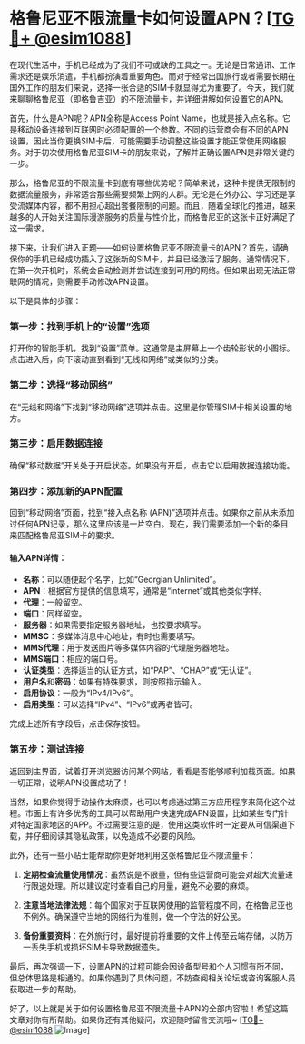 # 格鲁尼亚不限流量卡如何设置APN？[[TG💪+ @esim1088](https://t.me/s/esim1088)]

在现代生活中，手机已经成为了我们不可或缺的工具之一。无论是日常通讯、工作需求还是娱乐消遣，手机都扮演着重要角色。而对于经常出国旅行或者需要长期在国外工作的朋友们来说，选择一张合适的SIM卡就显得尤为重要了。今天，我们就来聊聊格鲁尼亚（即格鲁吉亚）的不限流量卡，并详细讲解如何设置它的APN。

首先，什么是APN呢？APN全称是Access Point Name，也就是接入点名称。它是移动设备连接到互联网时必须配置的一个参数。不同的运营商会有不同的APN设置，因此当你更换SIM卡后，可能需要手动调整这些设置才能正常使用网络服务。对于初次使用格鲁尼亚SIM卡的朋友来说，了解并正确设置APN是非常关键的一步。

那么，格鲁尼亚的不限流量卡到底有哪些优势呢？简单来说，这种卡提供无限制的数据流量服务，非常适合那些需要频繁上网的人群。无论是在外办公、学习还是享受流媒体内容，都不用担心超出套餐限制的问题。而且，随着全球化的推进，越来越多的人开始关注国际漫游服务的质量与性价比，而格鲁尼亚的这张卡正好满足了这一需求。

接下来，让我们进入正题——如何设置格鲁尼亚不限流量卡的APN？首先，请确保你的手机已经成功插入了这张新的SIM卡，并且已经激活了服务。通常情况下，在第一次开机时，系统会自动检测并尝试连接到可用的网络。但如果出现无法正常联网的情况，则需要手动修改APN设置。

以下是具体的步骤：

### 第一步：找到手机上的“设置”选项
打开你的智能手机，找到“设置”菜单。这通常是主屏幕上一个齿轮形状的小图标。点击进入后，向下滚动直到看到“无线和网络”或类似的分类。

### 第二步：选择“移动网络”
在“无线和网络”下找到“移动网络”选项并点击。这里是你管理SIM卡相关设置的地方。

### 第三步：启用数据连接
确保“移动数据”开关处于开启状态。如果没有开启，点击它以启用数据连接功能。

### 第四步：添加新的APN配置
回到“移动网络”页面，找到“接入点名称 (APN)”选项并点击。如果你之前从未添加过任何APN记录，那么这里应该是一片空白。现在，我们需要添加一个新的条目来匹配格鲁尼亚SIM卡的要求。

#### 输入APN详情：
- **名称**：可以随便起个名字，比如“Georgian Unlimited”。
- **APN**：根据官方提供的信息填写，通常是“internet”或其他类似字样。
- **代理**：一般留空。
- **端口**：同样留空。
- **服务器**：如果需要指定服务器地址，也按要求填写。
- **MMSC**：多媒体消息中心地址，有时也需要填写。
- **MMS代理**：用于发送图片等多媒体内容的代理服务器地址。
- **MMS端口**：相应的端口号。
- **认证类型**：选择适当的认证方式，如“PAP”、“CHAP”或“无认证”。
- **用户名**和**密码**：如果有特殊要求，则按照指示输入。
- **启用协议**：一般为“IPv4/IPv6”。
- **启用类型**：可以选择“IPv4”、“IPv6”或两者皆可。

完成上述所有字段后，点击保存按钮。

### 第五步：测试连接
返回到主界面，试着打开浏览器访问某个网站，看看是否能够顺利加载页面。如果一切正常，说明APN设置成功了！

当然，如果你觉得手动操作太麻烦，也可以考虑通过第三方应用程序来简化这个过程。市面上有许多优秀的工具可以帮助用户快速完成APN设置，比如某些专门针对特定国家地区的APP。不过需要注意的是，使用这类软件时一定要从可信渠道下载，并仔细阅读其隐私政策，以免造成不必要的风险。

此外，还有一些小贴士能帮助你更好地利用这张格鲁尼亚不限流量卡：

1. **定期检查流量使用情况**：虽然说是不限量，但有些运营商可能会对超大流量进行限速处理。所以建议定时查看自己的用量，避免不必要的麻烦。
   
2. **注意当地法律法规**：每个国家对于互联网使用的监管程度不同，在格鲁尼亚也不例外。确保遵守当地的网络行为准则，做一个守法的好公民。

3. **备份重要资料**：在外旅行时，最好提前将重要的文件上传至云端存储，以防万一丢失手机或损坏SIM卡导致数据遗失。

最后，再次强调一下，设置APN的过程可能会因设备型号和个人习惯有所不同，但总体思路是相通的。如果你遇到了具体问题，不妨查阅相关论坛或咨询客服人员获取进一步的帮助。

好了，以上就是关于如何设置格鲁尼亚不限流量卡APN的全部内容啦！希望这篇文章对你有所帮助。如果你还有其他疑问，欢迎随时留言交流哦~ [[TG💪+ @esim1088](https://t.me/s/esim1088) ![Image](https://i.postimg.cc/4NQfJmqS/Snipaste-2025-05-13-00-14-12.png)]